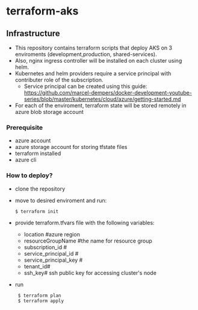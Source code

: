 # terraform-aks



## Infrastructure

  - This repository contains terraform scripts that deploy AKS on 3 enviroments (development,production, shared-services).
  - Also, nginx ingress controller will be installed on each cluster using helm.
  - Kubernetes and helm providers require  a service principal with contributer role of the subscription.
     - Service principal can be created using this guide: https://github.com/marcel-dempers/docker-development-youtube-series/blob/master/kubernetes/cloud/azure/getting-started.md
  - For each of the enviroment, terraform state will be stored remotely in azure blob storage account
  
  
  ### Prerequisite 
  
   - azure account
   - azure storage account for storing tfstate files
   - terraform installed
   - azure cli
  
  
  ### How to deploy?
   - clone the repository 
   - move to desired enviroment and run:
  
         $ terraform init
         
   - provide terraform.tfvars file with the following variables:
      - location #azure region
      - resourceGroupName #the name for resource group
      - subscription_id # 
      - service_principal_id # 
      - service_principal_key # 
      - tenant_id#
      - ssh_key# ssh public key for accessing cluster's node
   
   - run

          $ terraform plan
          $ terraform apply
    
 
      
      
      
      

